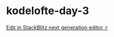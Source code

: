 # kodelofte-day-3

[Edit in StackBlitz next generation editor ⚡️](https://stackblitz.com/~/github.com/CC3636-IV/kodelofte-day-3)